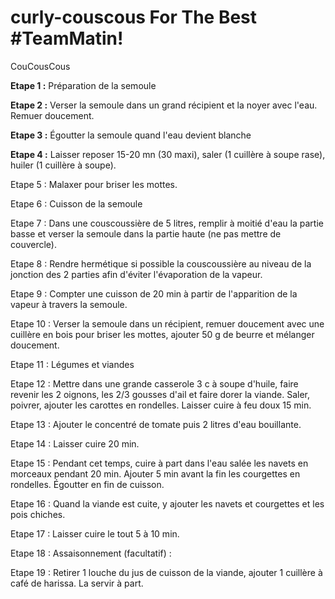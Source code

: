 # curly-couscous For The Best #TeamMatin!
CouCousCous

**Etape 1 :**
Préparation de la semoule 

**Etape 2 :**
Verser la semoule dans un grand récipient et la noyer avec l'eau. Remuer doucement.

**Etape 3 :**
Égoutter la semoule quand l'eau devient blanche

**Etape 4 :**
Laisser reposer 15-20 mn (30 maxi), saler (1 cuillère à soupe rase), huiler (1 cuillère à soupe).

Etape 5 :
Malaxer pour briser les mottes.

Etape 6 :
Cuisson de la semoule 

Etape 7 :
Dans une couscoussière de 5 litres, remplir à moitié d'eau la partie basse et verser la semoule dans la partie haute (ne pas mettre de couvercle).

Etape 8 :
Rendre hermétique si possible la couscoussière au niveau de la jonction des 2 parties afin d'éviter l'évaporation de la vapeur.

Etape 9 :
Compter une cuisson de 20 min à partir de l'apparition de la vapeur à travers la semoule.

Etape 10 :
Verser la semoule dans un récipient, remuer doucement avec une cuillère en bois pour briser les mottes, ajouter 50 g de beurre et mélanger doucement.

Etape 11 :
Légumes et viandes 

Etape 12 :
Mettre dans une grande casserole 3 c à soupe d'huile, faire revenir les 2 oignons, les 2/3 gousses d'ail et faire dorer la viande. Saler, poivrer, ajouter les carottes en rondelles. Laisser cuire à feu doux 15 min.

Etape 13 :
Ajouter le concentré de tomate puis 2 litres d'eau bouillante.

Etape 14 :
Laisser cuire 20 min.

Etape 15 :
Pendant cet temps, cuire à part dans l'eau salée les navets en morceaux pendant 20 min. Ajouter 5 min avant la fin les courgettes en rondelles. Égoutter en fin de cuisson.

Etape 16 :
Quand la viande est cuite, y ajouter les navets et courgettes et les pois chiches.

Etape 17 :
Laisser cuire le tout 5 à 10 min.

Etape 18 :
Assaisonnement (facultatif) :

Etape 19 :
Retirer 1 louche du jus de cuisson de la viande, ajouter 1 cuillère à café de harissa. La servir à part.
